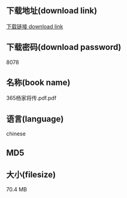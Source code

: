 ## 下载地址(download link)
[下载链接 download link](https://tutu365.netlify.app/?s=365%E6%9D%A8%E5%AE%B6%E5%B0%86%E4%BC%A0.pdf)

## 下载密码(download password)
8078

## 名称(book name)
365杨家将传.pdf.pdf

## 语言(language)
chinese

## MD5


## 大小(filesize)
70.4 MB
